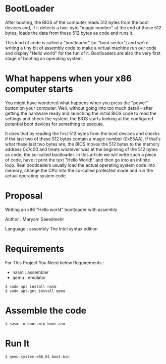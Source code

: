 # BootLoader

After booting, the BIOS of the computer reads 512 bytes from the boot devices and, if it detects a two-byte "magic number" at the end of those 512 bytes, loads the data from these 512 bytes as code and runs it.

This kind of code is called a "bootloader" (or "boot sector") and we're writing a tiny bit of assembly code to make a virtual machine run our code and display "Hello world" for the fun of it. Bootloaders are also the very first stage of booting an operating system.

# What happens when your x86 computer starts

You might have wondered what happens when you press the "power" button on your computer. Well, without going into too much detail - after getting the hardware ready and launching the initial BIOS code to read the settings and check the system, the BIOS starts looking at the configured potential boot devices for something to execute.

It does that by reading the first 512 bytes from the boot devices and checks if the last two of these 512 bytes contain a magic number (0x55AA). If that's what these last two bytes are, the BIOS moves the 512 bytes to the memory address 0x7c00 and treats whatever was at the beginning of the 512 bytes as code, the so-called bootloader. In this article we will write such a piece of code, have it print the text "Hello World!" and then go into an infinite loop.
Real bootloaders usually load the actual operating system code into memory, change the CPU into the so-called protected mode and run the actual operating system code.

# Proposal
Writing an x86 "Hello world" bootloader with assembly

Author : Maryam Saeedmehr

Language : assembly The Intel syntax edition


# **Requirements**

For This Project You Need below Requirements :
- nasm : assembler
- qemu : emulator

```shell
$ sudo apt install nasm
$ ‫‪sudo‬‬ ‫‪apt-get‬‬ ‫‪install‬‬ ‫‪qemu‬‬
```

# **Assemble the code**

```shell
$ nasm -o boot.bin boot.asm
```

# **Run It**

```shell
$ qemu-system-x86_64 boot.bin
```


